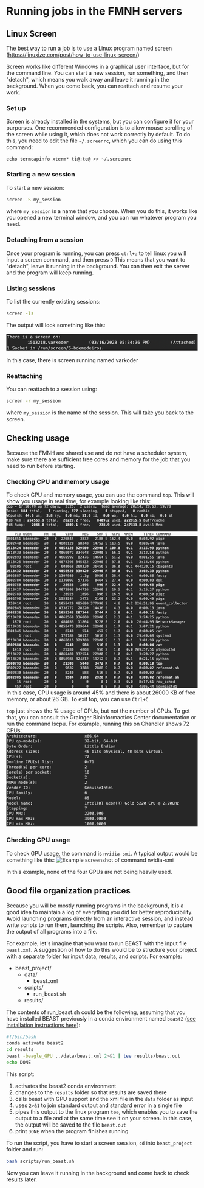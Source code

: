 # Running jobs in the FMNH servers

## Linux Screen

The best way to run a job is to use a Linux program named screen (https://linuxize.com/post/how-to-use-linux-screen/)

Screen works like different Windows in a graphical user interface, but for the command line. You can start a new session, run something, and then "detach", which means you walk away and leave it running in the background. When you come back, you can reattach and resume your work. 


### Set up

Screen is already installed in the systems, but you can configure it for your purporses. One recommended configuration is to allow mouse scrolling of the screen while using it, which does not work correctly by default. To do this, you need to edit the file `~/.screenrc`, which you can do using this command:
```
echo termcapinfo xterm* ti@:te@ >> ~/.screenrc
```

### Starting a new session

To start a new session:

```bash
screen -S my_session
```

where `my_session` is a name that you choose. When you do this, it works like you opened a new terminal window, and you can run whatever program you need. 

### Detaching from a session

Once your program is running, you can press `ctrl+a` to tell linux you will input a screen command, and then press `D`
This means that you want to "detach", leave it running in the background. You can then exit the server and the program will keep running.

### Listing sessions

To list the currently existing sessions:
```bash
screen -ls
```
The output will look something like this:

![Output of screen -ls](images/screen_ls.png)

In this case, there is screen running named varkoder

### Reattaching

You can reattach to a session using:

```bash
screen -r my_session
```

where `my_session` is the name of the session. This will take you back to the screen.

## Checking usage

Because the FMNH are shared use and do not have a scheduler system, make sure there are sufficient free cores and memory for the job that you need to run before starting.

### Checking CPU and memory usage
To check CPU and memory usage, you can use the command `top`. This will show you usage in real time, for example looking like this:
![Example screenshot of command top](images/top.png)
In this case, CPU usage is around 45% and there is about 26000 KB of free memory, or about 26 GB. To exit top, you can use `Ctrl+C`


`top` just shows the % usage of CPUs, but not the number of CPUs. To get that, you can consult the Grainger Bioinformactics Center documentation or run the command lscpu. For example, running this on Chandler shows 72 CPUs:
![Example screenshot of command lscpu](images/lscpu.png)


### Checking GPU usage
To check GPU usage, the command is `nvidia-smi`. A typical output would be something like this:
![Example screenshot of command nvidia-smi](images/nvidia-smi.png)

In this example, none of the four GPUs are not being heavily used.

## Good file organization practices

Because you will be mostly running programs in the background, it is a good idea to maintain a log of everything you did for better reproducibility. Avoid launching programs directly from an interactive session, and instead write scripts to run them, launching the scripts. Also, remember to capture the output of all programs into a file.

For example, let's imagine that you want to run BEAST with the input file `beast.xml`. A suggestion of how to do this would be to structure your project with a separate folder for input data, results, and scripts. For example:
* beast_project/
  * data/
    * beast.xml
  * scripts/
    * run_beast.sh 
  * results/      

The contents of run_beast.sh could be the following, assuming that you have installed BEAST previously in a conda environment named `beast2` ([see installation instructions here](../install_instructions/BEAST2_with_GPU_support.md)):

```bash
#!/bin/bash
conda activate beast2 
cd results
beast -beagle_GPU ../data/beast.xml 2>&1 | tee results/beast.out
echo DONE
```

This script:

1. activates the beast2 conda environment
2. changes to the `results` folder so that results are saved there
3. calls beast with GPU support and the xml file in the `data` folder as input
4. uses `2>&1` to join standard output and standard error in a single file
5. pipes this output to the linux program `tee`, which enables you to save the output to a file and at the same time see it on your screen. In this case, the output will be saved to the file `beast.out`
6. print `DONE` when the program finishes running

To run the script, you have to start a screen session, `cd` into `beast_project` folder and run:
```bash
bash scripts/run_beast.sh
```

Now you can leave it running in the background and come back to check results later.




